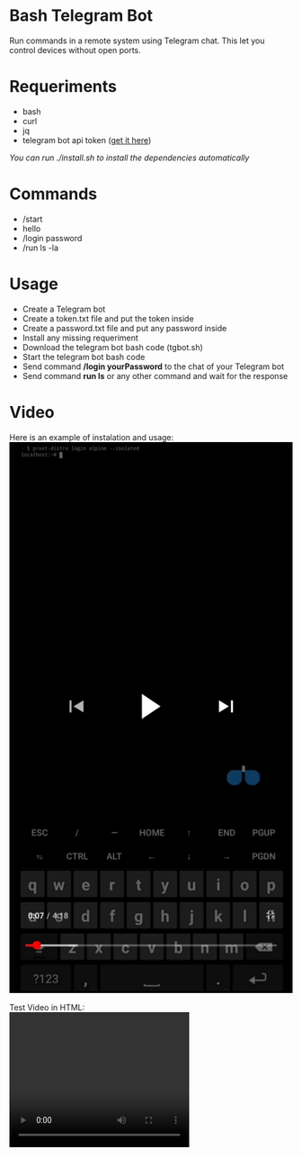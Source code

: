 # Bash Telegram Bot
Run commands in a remote system using Telegram chat. This let you control devices without open ports.

# Requeriments
- bash
- curl
- jq
- telegram bot api token ([get it here](https://t.me/BotFather))
  
_You can run ./install.sh to install the dependencies automatically_

# Commands
- /start
- hello
- /login password
- /run ls -la

# Usage
- Create a Telegram bot
- Create a token.txt file and put the token inside
- Create a password.txt file and put any password inside
- Install any missing requeriment
- Download the telegram bot bash code (tgbot.sh)
- Start the telegram bot bash code 
- Send command **/login yourPassword** to the chat of your Telegram bot
- Send command **run ls** or any other command and wait for the response

# Video
Here is an example of instalation and usage: [![Videoturorial image preview](https://raw.githubusercontent.com/StringManolo/tgbot.sh/master/images/tgbotshvideopreview.jpg)](https://youtu.be/-_QyXqj41-Q)

Test Video in HTML:  
<video width="320" height="240" controls>
  <source src="https://github.com/StringManolo/StringManolo.github.io/raw/master/images/tgbot.mp4" type="video/mp4">
  Tu navegador no admite el elemento de video.
</video>


